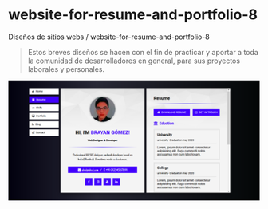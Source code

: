 # website-for-resume-and-portfolio-8

Diseños de sitios webs / website-for-resume-and-portfolio-8
> Estos breves diseños se hacen con el fin de practicar y aportar a toda la comunidad de desarrolladores en general, para sus proyectos laborales y personales.

![preview web site.](https://github.com/brayangomez22/website-for-resume-and-portfolio-8/blob/master/images/preview.png)
